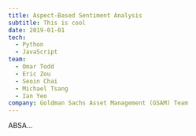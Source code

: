 ```yaml
---
title: Aspect-Based Sentiment Analysis
subtitle: This is cool
date: 2019-01-01
tech:
  - Python
  - JavaScript
team:
  - Omar Todd
  - Eric Zou
  - Seoin Chai
  - Michael Tsang
  - Ian Yeo
company: Goldman Sachs Asset Management (GSAM) Team
---
```

 
ABSA...